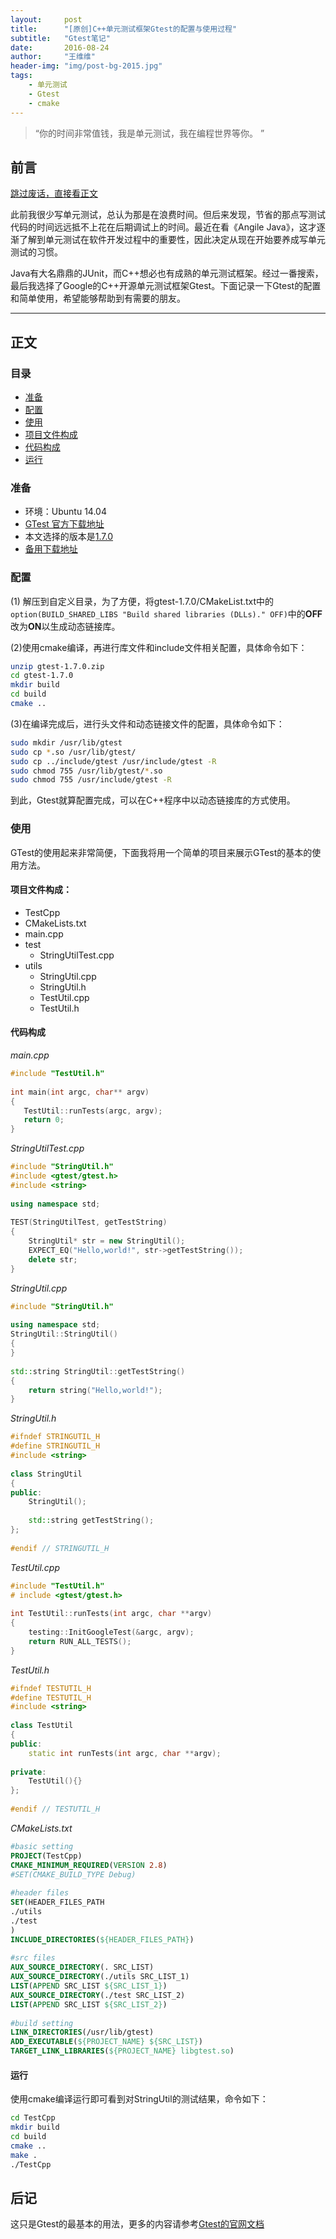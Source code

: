```yaml
---
layout:     post
title:      "[原创]C++单元测试框架Gtest的配置与使用过程"
subtitle:   "Gtest笔记"
date:       2016-08-24
author:     "王维维"
header-img: "img/post-bg-2015.jpg"
tags:
    - 单元测试
    - Gtest
    - cmake
---
```


> “你的时间非常值钱，我是单元测试，我在编程世界等你。 ”

<span id="前言"></span>
## 前言

[跳过废话，直接看正文](#正文)

此前我很少写单元测试，总认为那是在浪费时间。但后来发现，节省的那点写测试代码的时间远远抵不上花在后期调试上的时间。最近在看《Angile Java》，这才逐渐了解到单元测试在软件开发过程中的重要性，因此决定从现在开始要养成写单元测试的习惯。

Java有大名鼎鼎的JUnit，而C++想必也有成熟的单元测试框架。经过一番搜索，最后我选择了Google的C++开源单元测试框架Gtest。下面记录一下Gtest的配置和简单使用，希望能够帮助到有需要的朋友。

---
<span id="正文"></span>
## 正文

<span id="目录"></span>
### 目录
* [准备](#准备)
* [配置](#配置)
* [使用](#使用)
 * [项目文件构成](#项目文件构成)
 * [代码构成](#代码构成)
 * [运行](#运行)

<span id="准备"></span>
### 准备
 - 环境：Ubuntu 14.04
 - [GTest 官方下载地址](http://code.google.com/p/googletest/downloads/list)
 - 本文选择的版本是[1.7.0](http://googletest.googlecode.com/files/gtest-1.7.0.zip)
 - [备用下载地址](http://yun.baidu.com/s/1dDGxpiL)

<span id="配置"></span>
### 配置

(1) 解压到自定义目录，为了方便，将gtest-1.7.0/CMakeList.txt中的`option(BUILD_SHARED_LIBS "Build shared libraries (DLLs)." OFF)`中的**OFF**改为**ON**以生成动态链接库。

(2)使用cmake编译，再进行库文件和include文件相关配置，具体命令如下：
```bash
unzip gtest-1.7.0.zip  
cd gtest-1.7.0  
mkdir build  
cd build  
cmake ..
```

(3)在编译完成后，进行头文件和动态链接文件的配置，具体命令如下：
```bash
sudo mkdir /usr/lib/gtest
sudo cp *.so /usr/lib/gtest/
sudo cp ../include/gtest /usr/include/gtest -R
sudo chmod 755 /usr/lib/gtest/*.so
sudo chmod 755 /usr/include/gtest -R
```
到此，Gtest就算配置完成，可以在C++程序中以动态链接库的方式使用。

<span id="使用"></span>
### 使用
GTest的使用起来非常简便，下面我将用一个简单的项目来展示GTest的基本的使用方法。

<span id="项目文件构成"></span>
#### 项目文件构成：
 * TestCpp
  * CMakeLists.txt
  * main.cpp
  * test
     * StringUtilTest.cpp
  * utils
     * StringUtil.cpp
     * StringUtil.h
     * TestUtil.cpp
     * TestUtil.h

<span id="代码构成"></span>
#### 代码构成
*main.cpp*
```cpp
#include "TestUtil.h"  
  
int main(int argc, char** argv)  
{  
   TestUtil::runTests(argc, argv);  
   return 0;  
}
```

*StringUtilTest.cpp*
```cpp
#include "StringUtil.h"  
#include <gtest/gtest.h>  
#include <string>  
  
using namespace std;  
  
TEST(StringUtilTest, getTestString)  
{  
    StringUtil* str = new StringUtil();  
    EXPECT_EQ("Hello,world!", str->getTestString());  
    delete str;  
}  
```
*StringUtil.cpp*
```cpp
#include "StringUtil.h"  
  
using namespace std;  
StringUtil::StringUtil()  
{  
}  
  
std::string StringUtil::getTestString()  
{  
    return string("Hello,world!");  
}  
```

*StringUtil.h*
```cpp
#ifndef STRINGUTIL_H  
#define STRINGUTIL_H  
#include <string>  
  
class StringUtil  
{  
public:  
    StringUtil();  
  
    std::string getTestString();  
};  
  
#endif // STRINGUTIL_H
```

*TestUtil.cpp*
```cpp
#include "TestUtil.h"  
# include <gtest/gtest.h>  
  
int TestUtil::runTests(int argc, char **argv)  
{  
    testing::InitGoogleTest(&argc, argv);  
    return RUN_ALL_TESTS();  
}  
```

*TestUtil.h*
```cpp
#ifndef TESTUTIL_H  
#define TESTUTIL_H  
#include <string>  
  
class TestUtil  
{  
public:  
    static int runTests(int argc, char **argv);  
  
private:  
    TestUtil(){}  
};  
  
#endif // TESTUTIL_H
```

*CMakeLists.txt*
```cmake
#basic setting  
PROJECT(TestCpp)  
CMAKE_MINIMUM_REQUIRED(VERSION 2.8)  
#SET(CMAKE_BUILD_TYPE Debug)  
  
#header files  
SET(HEADER_FILES_PATH  
./utils  
./test  
)  
INCLUDE_DIRECTORIES(${HEADER_FILES_PATH})  
  
#src files  
AUX_SOURCE_DIRECTORY(. SRC_LIST)  
AUX_SOURCE_DIRECTORY(./utils SRC_LIST_1)  
LIST(APPEND SRC_LIST ${SRC_LIST_1})  
AUX_SOURCE_DIRECTORY(./test SRC_LIST_2)  
LIST(APPEND SRC_LIST ${SRC_LIST_2})  
  
#build setting  
LINK_DIRECTORIES(/usr/lib/gtest)  
ADD_EXECUTABLE(${PROJECT_NAME} ${SRC_LIST})  
TARGET_LINK_LIBRARIES(${PROJECT_NAME} libgtest.so)  
```

<span id="运行"></span>
#### 运行
使用cmake编译运行即可看到对StringUtil的测试结果，命令如下：
```bash
cd TestCpp  
mkdir build  
cd build  
cmake ..  
make .  
./TestCpp  
```

<span id="后记"></span>
## 后记

这只是Gtest的最基本的用法，更多的内容请参考[Gtest的官网文档](http://code.google.com/p/googletest/)
